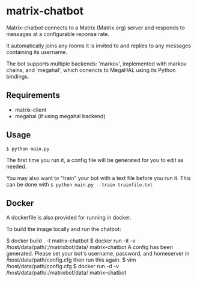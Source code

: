 # matrix-chatbot

Matrix-chatbot connects to a Matrix (Matrix.org) server and responds to messages at a configurable reponse rate.

It automatically joins any rooms it is invited to and replies to any messages containing its username.

The bot supports multiple backends: 'markov', implemented with markov chains, and 'megahal', which conencts to MegaHAL using its Python bindings.

## Requirements
- matrix-client
- megahal (if using megahal backend)

## Usage

`$ python main.py`

The first time you run it, a config file will be generated for you to edit as needed.

You may also want to "train" your bot with a text file before you run it. This can be done with
`$ python main.py --train trainfile.txt`

## Docker

A dockerfile is also provided for running in docker.

To build the image locally and run the chatbot:

$ docker build . -t matrix-chatbot
$ docker run -it -v /host/data/path/:/matrixbot/data/ matrix-chatbot
A config has been generated. Please set your bot's username, password, and homeserver in /host/data/path/config.cfg then run this again.
$ vim /host/data/path/config.cfg
$ docker run -d -v /host/data/path/:/matrixbot/data/ matrix-chatbot
